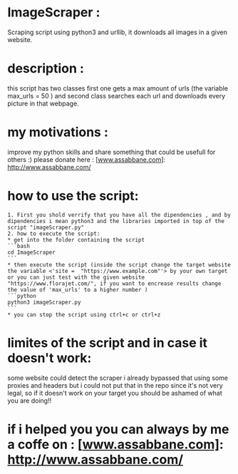 # ImageScraper :
Scraping script using python3 and urllib, it downloads all images in a given website.

# description :
this script has two classes first one gets a max amount of urls  (the variable max_urls = 50 ) and second class searches each url and downloads every picture in that webpage.

# my motivations :
improve my python skills and share something that could be usefull for others :) 
please donate here :  [www.assabbane.com]: http://www.assabbane.com/ 

# how to use the script:
    1. First you shold verrify that you have all the dipendencies , and by dipendencies i mean python3 and the libraries imported in top of the script "imageScraper.py" 
    2. how to execute the script:
    * get into the folder containing the script 
    ```bash
    cd ImageScraper
    ```
    * then execute the script (inside the script change the target website the variable <'site =  "https://www.example.com"'> by your own target or you can just test with the given website "https://www.florajet.com/", if you want to encrease results change the value of 'max_urls' to a higher number )
    ```python
    python3 imageScraper.py
    ```
    * you can stop the script using ctrl+c or ctrl+z



# limites of the script and in case it doesn't work:

some website could detect the scraper i already bypassed that using some proxies and headers but i could not put that in the repo since it's not very legal, 
so if it doesn't work on your target you should be ashamed of what you are doing!!


# if i helped you  you can always by me a coffe on : [www.assabbane.com]: http://www.assabbane.com/ 
